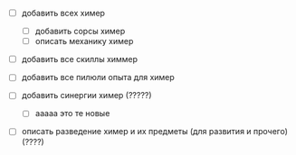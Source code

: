 - [ ] добавить всех химер
	- [ ] добавить сорсы химер
	- [ ] описать механику химер
- [ ] добавить все скиллы химмер
- [ ] добавить все пилюли опыта для химер
- [ ] добавить синергии химер (?????)
	- [ ] ааааа это те новые
- [ ] описать разведение химер и их предметы (для развития и прочего)(????)

